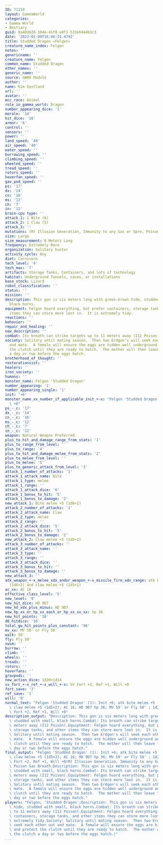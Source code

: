 ```yaml
---
ID: 71210
layout: GammaWorld
categories:
- Gamma World
- Bestiary
guid: 8a483628-194e-41f8-a8f1-533e6444b3c3
date: '2023-02-09T16:46:31.479Z'
title: Studded Dragon «Felgon»
creature_name_index: Felgon
notes: ''
genericname: ''
creature_name: Felgon
common_name: Studded Dragon
other_names: ''
generic_name: ''
source: GW08 Module
author: ''
name: Kim Eastland
url: ''
avatar: ''
mcc_race: Animal
role_in_gamma_world: Dragon
number_appearing_dice: '1'
morale: '14'
hit_dice: '16'
armor: '6'
control: ''
sensors: ''
power: ''
land_speed: '40'
air_speed: '40'
water_speed: ''
burrowing_speed: ''
climbing_speed: ''
wheeled_speed: ''
tread_speed: ''
rotors_speed: ''
hoverfan_speed: ''
gav_pod_speed: ''
ps: '17'
dx: '14'
cn: '16'
ms: '12'
ch: '7'
in: '12'
brain-cpu type: ''
attack_1: 1 Bite (6)
attack_2: 1 Claw (5)
attack_3: ''
mutations: (M) Illusion Generation, Immunity to any Gas or Spre, Poison Gas Breath.
size: Large
size_measurement: 6 Meters Long
frequency: Extremely Rare
organization: Solitary hunter
activity_cycle: Any
diet: Carnivore
tech_level: '4'
tech_max: '7'
artifacts: Storage Tanks, Containers, and lots of technology
habitat: Underground Tunnels, caves, or installations
base_stock: Lizard
robot_classification: ''
status: ''
mission: ''
description: This gon is six meters long with green-brown hide, studded with small,
  black horns.
equipment: Felgon hoard everything, but prefer containers, storage tanks, and other
  items they can store more loot in.  It is extremely tidy.
reactions: ''
behavior: ''
repair_and_healing: ''
new_description: ''
combat: Its breath can strike targets up to 11 meters away (I12 Poison).
society: Solitary until mating season.  Then two Erdgon's will seek each other out
  and mate.  A female will ensure the eggs are hidden well underground and protect
  the clutch until they are ready to hatch.  The mother will then leave the clutch
  a day or two before the eggs hatch.
brotherhood_of_thought: ''
restorationsist: ''
healers: ''
iron_society: ''
humans: ''
monster_name: Felgon 'Studded Dragon'
number_appearing: '1'
number_appearing_single: '1'
init: '+6'
monster_name_xx_number_if_applicable_init_+-x: "Felgon 'Studded Dragon' (1): Init\
  \ +6"
ps_-_c: '17'
dx_-_c: '14'
cn_-_c: '16'
ms_-_c: '12'
ch_-_c: '7'
in_-_c: '12'
weapon: Natural Weapon Preferred
plus_to_hit_and_damage_range_from_stats: '1'
plus_to_range_from_level: ''
plus_to_range: '4'
plus_to_hit_and_damage_melee_from_stats: '2'
plus_to_melee_from_level: ''
plus_to_melee: '5'
plus_to_generic_attack_from_level: '3'
attack_1_number_of_attacks: '1'
attack_1_attack_name: Bite
attack_1_type: melee
attack_1_range: ''
attack_1_attack_dice: '6'
attack_1_bonus_to_hit: '5'
attack_1_bonus_to_damage: '2'
new_attack_1: Bite melee +5 (1d6+2)
attack_2_number_of_attacks: '1'
attack_2_attack_name: Claw
attack_2_type: melee
attack_2_range: ''
attack_2_attack_dice: '5'
attack_2_bonus_to_hit: '5'
attack_2_bonus_to_damage: '2'
new_attack_2: Claw melee +5 (1d5+2)
attack_3_number_of_attacks: ''
attack_3_attack_name: ''
attack_3_type: ''
attack_3_range: ''
attack_3_attack_dice: ''
attack_3_bonus_to_hit: ''
attack_3_bonus_to_damage: ''
new_attack_3: ''
atk_weapon_+-x_melee_xdx_andor_weapon_+-x_missile_fire_xdx_range: atk bite melee +5
  (1d6+2) and claw melee +5 (1d5+2)
ac_xx: AC 16
effective_class_level: '5'
new_level: '9'
new_hit_dice: HD 9D7
new_hd_xdx_plus_minus: HD 9D7
new_hp_xx_or_hp_xx_each_or_hp_xx_xx_xx: hp 36
new_hit_points: '36'
d6_hitdice: '16'
total_gw_hit_points_plus_constant: '96'
mv_xx: MV 50' or Fly 50'
walk: 50'
fly: Fly 50'
swim: ''
burrow: ''
climb: ''
wheels: ''
treads: ''
rotors: ''
hoverfans: ''
gravpods: ''
new_action_dice: 1d20+1d14
sv_fort_+-x_ref_+-x_will_+-x: SV Fort +2, Ref +1, Will +0
fort_save: '2'
ref_save: '1'
will: '0'
normal_text: "Felgon 'Studded Dragon' (1): Init +6; atk bite melee +5 (1d6+2) and\
  \ claw melee +5 (1d5+2); AC 16; HD 9D7 hp 36; MV 50' or Fly 50' ; 1d20+1d14; SV\
  \ Fort +2, Ref +1, Will +0"
description_output: "Description: This gon is six meters long with green-brown hide,\
  \ studded with small, black horns.Combat: Its breath can strike targets up to 11\
  \ meters away (I12 Poison).Equiptment: Felgon hoard everything, but prefer containers,\
  \ storage tanks, and other items they can store more loot in.  It is extremely tidy.Society:\
  \ Solitary until mating season.  Then two Erdgon's will seek each other out and\
  \ mate.  A female will ensure the eggs are hidden well underground and protect the\
  \ clutch until they are ready to hatch.  The mother will then leave the clutch a\
  \ day or two before the eggs hatch."
final_output: "Felgon 'Studded Dragon' (1): Init +6; atk bite melee +5 (1d6+2) and\
  \ claw melee +5 (1d5+2); AC 16; HD 9D7 hp 36; MV 50' or Fly 50' ; 1d20+1d14; SV\
  \ Fort +2, Ref +1, Will +0(M) Illusion Generation, Immunity to any Gas or Spre,\
  \ Poison Gas Breath.Description: This gon is six meters long with green-brown hide,\
  \ studded with small, black horns.Combat: Its breath can strike targets up to 11\
  \ meters away (I12 Poison).Equiptment: Felgon hoard everything, but prefer containers,\
  \ storage tanks, and other items they can store more loot in.  It is extremely tidy.Society:\
  \ Solitary until mating season.  Then two Erdgon's will seek each other out and\
  \ mate.  A female will ensure the eggs are hidden well underground and protect the\
  \ clutch until they are ready to hatch.  The mother will then leave the clutch a\
  \ day or two before the eggs hatch."
players: "Felgon; 'Studded Dragon';Description: This gon is six meters long with green-brown\
  \ hide, studded with small, black horns.Combat: Its breath can strike targets up\
  \ to 11 meters away (I12 Poison).Equiptment: Felgon hoard everything, but prefer\
  \ containers, storage tanks, and other items they can store more loot in.  It is\
  \ extremely tidy.Society: Solitary until mating season.  Then two Erdgon's will\
  \ seek each other out and mate.  A female will ensure the eggs are hidden well underground\
  \ and protect the clutch until they are ready to hatch.  The mother will then leave\
  \ the clutch a day or two before the eggs hatch.|"
...
```


